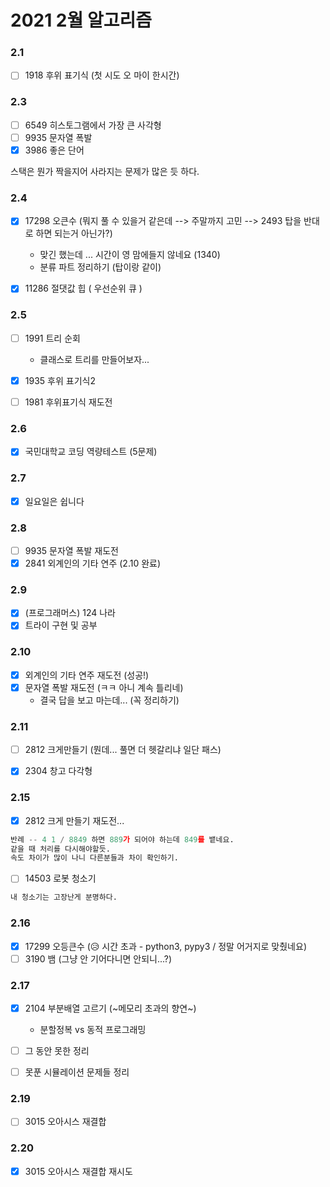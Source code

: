 # 2021 2월 알고리즘

### 2.1 

- [ ] 1918 후위 표기식 (첫 시도 오 마이 한시간)

### 2.3
- [ ] 6549 히스토그램에서 가장 큰 사각형
- [ ] 9935 문자열 폭발
- [x] 3986 좋은 단어

스택은 뭔가 짝을지어 사라지는 문제가 많은 듯 하다.

### 2.4

- [x] 17298 오큰수 (뭐지 풀 수 있을거 같은데 --> 주말까지 고민 --> 2493 탑을 반대로 하면 되는거 아닌가?)
    - 맞긴 했는데 ... 시간이 영 맘에들지 않네요 (1340)
    - 분류 파트 정리하기 (탑이랑 같이)    
- [x] 11286 절댓값 힙 ( 우선순위 큐 )


### 2.5 

- [ ] 1991 트리 순회
    - 클래스로 트리를 만들어보자...
    
- [x] 1935 후위 표기식2
- [ ] 1981 후위표기식 재도전


### 2.6
- [x] 국민대학교 코딩 역량테스트 (5문제)

### 2.7 
- [x] 일요일은 쉽니다

### 2.8

- [ ] 9935 문자열 폭발 재도전
- [x] 2841 외계인의 기타 연주 (2.10 완료)

### 2.9
- [x] (프로그래머스) 124 나라
- [x] 트라이 구현 및 공부

### 2.10

- [x] 외계인의 기타 연주 재도전 (성공!)
- [x] 문자열 폭발 재도전 (ㅋㅋ 아니 계속 틀리네)
    - 결국 답을 보고 마는데... (꼭 정리하기)


### 2.11

- [ ] 2812 크게만들기 (뭔데... 풀면 더 헷갈리냐 일단 패스)
- [x] 2304 창고 다각형


### 2.15 
- [x] 2812 크게 만들기 재도전...
```python
반례 -- 4 1 / 8849 하면 889가 되어야 하는데 849를 뱉네요.
같을 때 처리를 다시해야할듯.
속도 차이가 많이 나니 다른분들과 차이 확인하기. 
```

- [ ] 14503 로봇 청소기
```python
내 청소기는 고장난게 분명하다.
```

### 2.16

- [x] 17299 오등큰수 (😥 시간 초과 - python3, pypy3 / 정말 어거지로 맞췄네요)
- [ ] 3190 뱀 (그냥 안 기어다니면 안되니...?)

### 2.17

- [x] 2104 부분배열 고르기 (~메모리 초과의 향연~)
    - 분할정복 vs 동적 프로그래밍
    
- [ ] 그 동안 못한 정리
- [ ] 못푼 시뮬레이션 문제들 정리
 
### 2.19

- [ ] 3015 오아시스 재결합


### 2.20

- [x] 3015 오아시스 재결합 재시도
